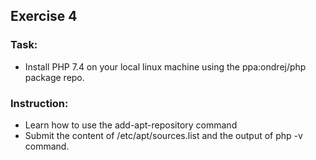 ## Exercise 4

### Task:

- Install PHP 7.4 on your local linux machine using the ppa:ondrej/php package repo.

### Instruction:

- Learn how to use the add-apt-repository command
- Submit the content of /etc/apt/sources.list and the output of php -v command.
